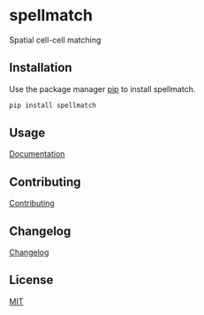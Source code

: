 # spellmatch

Spatial cell-cell matching

## Installation

Use the package manager [pip](https://pip.pypa.io/en/stable/) to install spellmatch.

```bash
pip install spellmatch
```

## Usage

[Documentation](https://bodenmillergroup.github.io/spellmatch)

## Contributing

[Contributing](https://github.com/BodenmillerGroup/spellmatch/blob/main/CONTRIBUTING.md)

## Changelog

[Changelog](https://github.com/BodenmillerGroup/spellmatch/blob/main/CHANGELOG.md)

## License

[MIT](https://github.com/BodenmillerGroup/spellmatch/blob/main/LICENSE)
